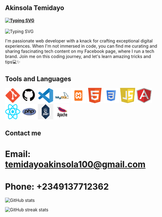 ##  Akinsola Temidayo
####  [![Typing SVG](https://readme-typing-svg.demolab.com/?lines=Student;TechEnthusiast;Full-stack+Developer)](https://git.io/typing-svg)
![ [![Typing SVG](https://readme-typing-svg.demolab.com/?lines=Student;TechEnthusiast;Full-stack+Developer)](https://git.io/typing-svg)](https://scontent.fabb1-2.fna.fbcdn.net/v/t39.30808-6/358414473_238300615816056_5151778658447856135_n.jpg?stp=dst-jpg_s960x960&_nc_cat=100&ccb=1-7&_nc_sid=783fdb&_nc_eui2=AeHR7N1vU-sxyrcMf8hAtwa_nbBpRoVUcbKdsGlGhVRxssyyPJ0ia4GLegbNLzeZxAnmvpAzogpvSjlvlK3aUNxH&_nc_ohc=PyPikahFOxQAX8kNEK5&_nc_zt=23&_nc_ht=scontent.fabb1-2.fna&oh=00_AfDw4Mn0QCk7AUUk9F-PPDcVCT686UiN93m6kYVQFxVTaA&oe=6577669C)

I'm  passionate web developer with a knack for crafting exceptional digital experiences. When I'm not immersed in code, you can find me curating and sharing fascinating tech content on my Facebook page, where I run a tech brand. Join me on this coding journey, and let's learn amazing tricks and tips💻✨

##  Tools and Languages  
<img src="pngwing.com.png" width="50" height="50"> <img src="OIP (1).jpg" width="50" height="50"> <img src="R.png" width="50" height="50"> <img src="R2.png" width="50" height="50"> <img src="R (1).png" width="50" height="50"> <img src="html5.png" width="50" height="50"> <img src="CSS.png" width="50" height="50"> <img src="javascript.png" width="50" height="50"> <img src="angularjs-vue-js.png" width="50" height="50"> <img src="R (13).png" width="50" height="50"> <img src="R (14).png" width="50" height="50"> <img src="Rv (1).png" width="50" height="50"> <img src="apache_logo_icon_168630.png" width="50" height="50">  

##  Contact me
# Email: temidayoakinsola100@gmail.com
# Phone: +2349137712362
![GitHub stats](https://github-readme-stats.vercel.app/api?username=AkinsolaTemidayo&show_icons=true&count_private=true)  

![GitHub streak stats](https://streak-stats.demolab.com/?user=AkinsolaTemidayo)  

